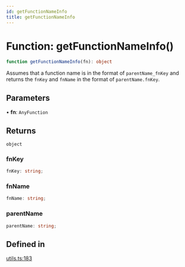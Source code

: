 ```yaml
---
id: getFunctionNameInfo
title: getFunctionNameInfo
---
```


# Function: getFunctionNameInfo()

```ts
function getFunctionNameInfo(fn): object
```

Assumes that a function name is in the format of `parentName_fnKey` and returns the `fnKey` and `fnName` in the format of `parentName.fnKey`.

## Parameters

• **fn**: `AnyFunction`

## Returns

`object`

### fnKey

```ts
fnKey: string;
```

### fnName

```ts
fnName: string;
```

### parentName

```ts
parentName: string;
```

## Defined in

[utils.ts:183](https://github.com/TanStack/table/blob/main/packages/table-core/src/utils.ts#L183)
